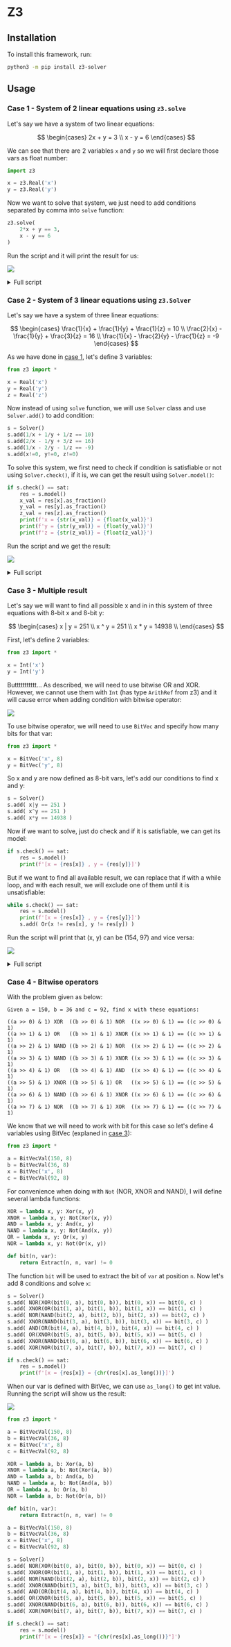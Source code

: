 # Z3

## Installation

To install this framework, run:

```bash
python3 -m pip install z3-solver
```

## Usage

### Case 1 - System of 2 linear equations using `z3.solve`

Let's say we have a system of two linear equations:

$$
\begin{cases}
2x + y = 3 \\
x - y = 6
\end{cases}
$$

We can see that there are 2 variables `x` and `y` so we will first declare those vars as float number:

```python
import z3

x = z3.Real('x')
y = z3.Real('y')
```

Now we want to solve that system, we just need to add conditions separated by comma into `solve` function:

```python
z3.solve(
    2*x + y == 3,
    x - y == 6
)
```

Run the script and it will print the result for us:

![](images/system-with-two-linear-equations.png)

<details>
	<summary>Full script</summary>

```python
import z3

x = z3.Real('x')
y = z3.Real('y')

z3.solve(
    2*x + y == 3,
    x - y == 6
)
```

</details>

### Case 2 - System of 3 linear equations using `z3.Solver`

Let's say we have a system of three linear equations:

$$
\begin{cases}
\frac{1}{x} + \frac{1}{y} + \frac{1}{z} = 10 \\
\frac{2}{x} - \frac{1}{y} + \frac{3}{z} = 16 \\
\frac{1}{x} - \frac{2}{y} - \frac{1}{z} = -9
\end{cases}
$$

As we have done in [case 1](#case-1---system-of-2-linear-equations-using-z3solve), let's define 3 variables:

```python
from z3 import *

x = Real('x')
y = Real('y')
z = Real('z')
```

Now instead of using `solve` function, we will use `Solver` class and use `Solver.add()` to add condition:

```python
s = Solver()
s.add(1/x + 1/y + 1/z == 10)
s.add(2/x - 1/y + 3/z == 16)
s.add(1/x - 2/y - 1/z == -9)
s.add(x!=0, y!=0, z!=0)
```

To solve this system, we first need to check if condition is satisfiable or not using `Solver.check()`, if it is, we can get the result using `Solver.model()`:

```python
if s.check() == sat:
	res = s.model()
    x_val = res[x].as_fraction()
    y_val = res[y].as_fraction()
    z_val = res[z].as_fraction()
    print(f'x = {str(x_val)} = {float(x_val)}')
    print(f'y = {str(y_val)} = {float(y_val)}')
    print(f'z = {str(z_val)} = {float(z_val)}')
```

Run the script and we get the result:

![](images/system-with-three-linear-equations.png)

<details>
	<summary>Full script</summary>

```python
from z3 import *

x = Real('x')
y = Real('y')
z = Real('z')

s = Solver()
s.add(1/x + 1/y + 1/z == 10)
s.add(2/x - 1/y + 3/z == 16)
s.add(1/x - 2/y - 1/z == -9)
s.add(x!=0, y!=0, z!=0)

if s.check() == sat:
    res = s.model()
    x_val = res[x].as_fraction()
    y_val = res[y].as_fraction()
    z_val = res[z].as_fraction()
    print(f'x = {str(x_val)} = {float(x_val)}')
    print(f'y = {str(y_val)} = {float(y_val)}')
    print(f'z = {str(z_val)} = {float(z_val)}')
```
</details>

### Case 3 - Multiple result

Let's say we will want to find all possible x and in in this system of three equations with 8-bit x and 8-bit y:

$$
\begin{cases}
x | y = 251 \\
x ^ y = 251 \\
x * y = 14938 \\
\end{cases}
$$

First, let's define 2 variables:

```python
from z3 import *

x = Int('x')
y = Int('y')
```

Buttttttttttt... As described, we will need to use bitwise OR and XOR. However, we cannot use them with `Int` (has type `ArithRef` from z3) and it will cause error when adding condition with bitwise operator:

![](images/multiple-result-bitwise-error.png)

To use bitwise operator, we will need to use `BitVec` and specify how many bits for that var:

```python
from z3 import *

x = BitVec('x', 8)
y = BitVec('y', 8)
```

So x and y are now defined as 8-bit vars, let's add our conditions to find x and y:

```python
s = Solver()
s.add( x|y == 251 )
s.add( x^y == 251 )
s.add( x*y == 14938 )
```

Now if we want to solve, just do check and if it is satisfiable, we can get its model:

```python
if s.check() == sat:
    res = s.model()
    print(f'[x = {res[x]} , y = {res[y]}]')
```

But if we want to find all available result, we can replace that if with a while loop, and with each result, we will exclude one of them until it is unsatisfiable:

```python
while s.check() == sat:
    res = s.model()
    print(f'[x = {res[x]} , y = {res[y]}]')
    s.add( Or(x != res[x], y != res[y]) )
```

Run the script will print that (x, y) can be (154, 97) and vice versa:

![](images/multiple-result.png)

<details>
	<summary>Full script</summary>

```python
from z3 import *

x = BitVec('x', 8)
y = BitVec('y', 8)

s = Solver()
s.add( x|y == 251 )
s.add( x^y == 251 )
s.add( x*y == 14938 )

while s.check() == sat:
    res = s.model()
    print(f'[x = {res[x]} , y = {res[y]}]')
    s.add( Or(x != res[x], y != res[y]) )
```
</details>

### Case 4 - Bitwise operators

With the problem given as below:

```
Given a = 150, b = 36 and c = 92, find x with these equations:

((a >> 0) & 1) XOR  ((b >> 0) & 1) NOR  ((x >> 0) & 1) == ((c >> 0) & 1)
((a >> 1) & 1) OR   ((b >> 1) & 1) XNOR ((x >> 1) & 1) == ((c >> 1) & 1)
((a >> 2) & 1) NAND ((b >> 2) & 1) NOR  ((x >> 2) & 1) == ((c >> 2) & 1)
((a >> 3) & 1) NAND ((b >> 3) & 1) XNOR ((x >> 3) & 1) == ((c >> 3) & 1)
((a >> 4) & 1) OR   ((b >> 4) & 1) AND  ((x >> 4) & 1) == ((c >> 4) & 1)
((a >> 5) & 1) XNOR ((b >> 5) & 1) OR   ((x >> 5) & 1) == ((c >> 5) & 1)
((a >> 6) & 1) NAND ((b >> 6) & 1) XNOR ((x >> 6) & 1) == ((c >> 6) & 1)
((a >> 7) & 1) NOR  ((b >> 7) & 1) XOR  ((x >> 7) & 1) == ((c >> 7) & 1)
```

We know that we will need to work with bit for this case so let's define 4 variables using BitVec (explaned in [case 3](#case-3---multiple-result)):

```python
from z3 import *

a = BitVecVal(150, 8)
b = BitVecVal(36, 8)
x = BitVec('x', 8)
c = BitVecVal(92, 8)
```

For convenience when doing with `Not` (NOR, XNOR and NAND), I will define several lambda functions:

```python
XOR = lambda x, y: Xor(x, y)
XNOR = lambda x, y: Not(Xor(x, y))
AND = lambda x, y: And(x, y)
NAND = lambda x, y: Not(And(x, y))
OR = lambda x, y: Or(x, y)
NOR = lambda x, y: Not(Or(x, y))

def bit(n, var):
    return Extract(n, n, var) != 0
```

The function `bit` will be used to extract the bit of `var` at position `n`. Now let's add 8 conditions and solve `x`:

```python
s = Solver()
s.add( NOR(XOR(bit(0, a), bit(0, b)), bit(0, x)) == bit(0, c) )
s.add( XNOR(OR(bit(1, a), bit(1, b)), bit(1, x)) == bit(1, c) )
s.add( NOR(NAND(bit(2, a), bit(2, b)), bit(2, x)) == bit(2, c) )
s.add( XNOR(NAND(bit(3, a), bit(3, b)), bit(3, x)) == bit(3, c) )
s.add( AND(OR(bit(4, a), bit(4, b)), bit(4, x)) == bit(4, c) )
s.add( OR(XNOR(bit(5, a), bit(5, b)), bit(5, x)) == bit(5, c) )
s.add( XNOR(NAND(bit(6, a), bit(6, b)), bit(6, x)) == bit(6, c) )
s.add( XOR(NOR(bit(7, a), bit(7, b)), bit(7, x)) == bit(7, c) )

if s.check() == sat:
    res = s.model()
    print(f'[x = {res[x]} = {chr(res[x].as_long())}]')
```

When our var is defined with BitVec, we can use `as_long()` to get int value. Running the script will show us the result:

![](images/bitwise-operators.png)

```python
from z3 import *

a = BitVecVal(150, 8)
b = BitVecVal(36, 8)
x = BitVec('x', 8)
c = BitVecVal(92, 8)

XOR = lambda a, b: Xor(a, b)
XNOR = lambda a, b: Not(Xor(a, b))
AND = lambda a, b: And(a, b)
NAND = lambda a, b: Not(And(a, b))
OR = lambda a, b: Or(a, b)
NOR = lambda a, b: Not(Or(a, b))

def bit(n, var):
    return Extract(n, n, var) != 0

a = BitVecVal(150, 8)
b = BitVecVal(36, 8)
x = BitVec('x', 8)
c = BitVecVal(92, 8)

s = Solver()
s.add( NOR(XOR(bit(0, a), bit(0, b)), bit(0, x)) == bit(0, c) )
s.add( XNOR(OR(bit(1, a), bit(1, b)), bit(1, x)) == bit(1, c) )
s.add( NOR(NAND(bit(2, a), bit(2, b)), bit(2, x)) == bit(2, c) )
s.add( XNOR(NAND(bit(3, a), bit(3, b)), bit(3, x)) == bit(3, c) )
s.add( AND(OR(bit(4, a), bit(4, b)), bit(4, x)) == bit(4, c) )
s.add( OR(XNOR(bit(5, a), bit(5, b)), bit(5, x)) == bit(5, c) )
s.add( XNOR(NAND(bit(6, a), bit(6, b)), bit(6, x)) == bit(6, c) )
s.add( XOR(NOR(bit(7, a), bit(7, b)), bit(7, x)) == bit(7, c) )

if s.check() == sat:
    res = s.model()
    print(f'[x = {res[x]} = "{chr(res[x].as_long())}"]')
```
